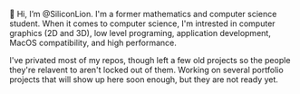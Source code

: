 👋 Hi, I’m @SiliconLion. 
I'm a former mathematics and computer science student.
When it comes to computer science, I'm intrested in computer graphics (2D and 3D), low level programing, application development, MacOS compatibility, and high performance.

I've privated most of my repos, though left a few old projects so the people they're relavent to aren't locked out of them. Working on several portfolio projects that will show up here soon enough, but they are not ready yet. 



<!---
SiliconLion/SiliconLion is a ✨ special ✨ repository because its `README.md` (this file) appears on your GitHub profile.
You can click the Preview link to take a look at your changes.
--->
